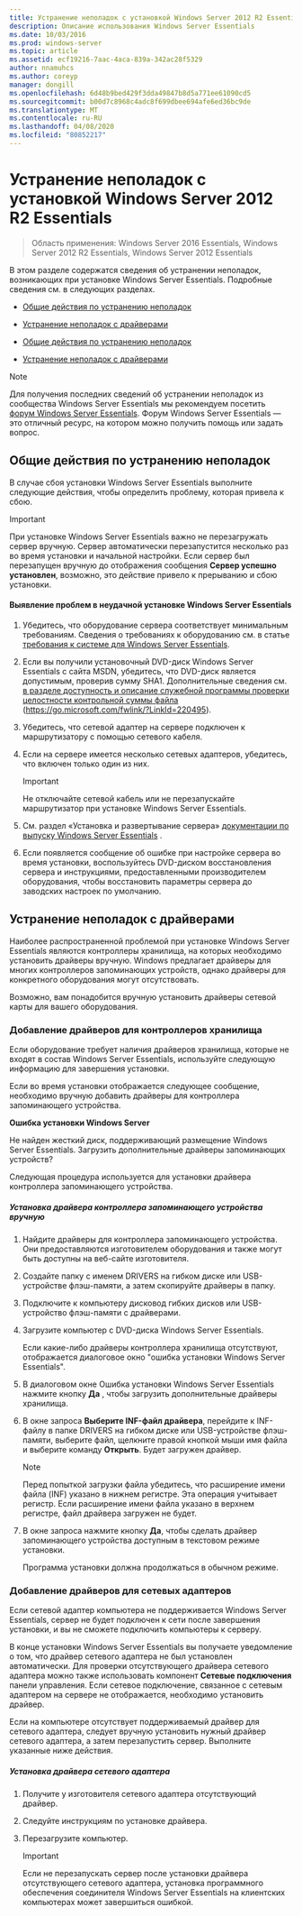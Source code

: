 ```yaml
---
title: Устранение неполадок с установкой Windows Server 2012 R2 Essentials
description: Описание использования Windows Server Essentials
ms.date: 10/03/2016
ms.prod: windows-server
ms.topic: article
ms.assetid: ecf19216-7aac-4aca-839a-342ac28f5329
author: nnamuhcs
ms.author: coreyp
manager: dongill
ms.openlocfilehash: 6d48b9bed429f3dda49847b8d5a771ee61090cd5
ms.sourcegitcommit: b00d7c8968c4adc8f699dbee694afe6ed36bc9de
ms.translationtype: MT
ms.contentlocale: ru-RU
ms.lasthandoff: 04/08/2020
ms.locfileid: "80852217"
---
```

# <a name="troubleshoot-windows-server-essentials-installation"></a>Устранение неполадок с установкой Windows Server 2012 R2 Essentials

>Область применения: Windows Server 2016 Essentials, Windows Server 2012 R2 Essentials, Windows Server 2012 Essentials

В этом разделе содержатся сведения об устранении неполадок, возникающих при установке Windows Server Essentials. Подробные сведения см. в следующих разделах.  
  

-   [Общие действия по устранению неполадок](Troubleshoot-Windows-Server-Essentials-installation.md#BKMK_GeneralTroubleshootingSteps)  
  
-   [Устранение неполадок с драйверами](Troubleshoot-Windows-Server-Essentials-installation.md#BKMK_TroubleshootDrivers)  

-   [Общие действия по устранению неполадок](Troubleshoot-Windows-Server-Essentials-installation.md#BKMK_GeneralTroubleshootingSteps)  
  
-   [Устранение неполадок с драйверами](Troubleshoot-Windows-Server-Essentials-installation.md#BKMK_TroubleshootDrivers)  

  
> [!NOTE]
>  Для получения последних сведений об устранении неполадок из сообщества Windows Server Essentials мы рекомендуем посетить [форум Windows Server Essentials](https://social.technet.microsoft.com/Forums/winserveressentials/threads). Форум Windows Server Essentials — это отличный ресурс, на котором можно получить помощь или задать вопрос.  
  
##  <a name="general-troubleshooting-steps"></a><a name="BKMK_GeneralTroubleshootingSteps"></a>Общие действия по устранению неполадок  
 В случае сбоя установки Windows Server Essentials выполните следующие действия, чтобы определить проблему, которая привела к сбою.  
  
> [!IMPORTANT]
>  При установке Windows Server Essentials важно не перезагружать сервер вручную. Сервер автоматически перезапустится несколько раз во время установки и начальной настройки. Если сервер был перезапущен вручную до отображения сообщения **Сервер успешно установлен**, возможно, это действие привело к прерыванию и сбою установки.  
  
#### <a name="to-identify-issues-in-a-failed-installation-of-windows-server-essentials"></a>Выявление проблем в неудачной установке Windows Server Essentials  
  
1.  Убедитесь, что оборудование сервера соответствует минимальным требованиям. Сведения о требованиях к оборудованию см. в статье [требования к системе для Windows Server Essentials](../get-started/system-requirements.md).  
  
2.  Если вы получили установочный DVD-диск Windows Server Essentials с сайта MSDN, убедитесь, что DVD-диск является допустимым, проверив сумму SHA1. Дополнительные сведения см. [в разделе доступность и описание служебной программы проверки целостности контрольной суммы файла](https://go.microsoft.com/fwlink/?LinkId=220495) (https://go.microsoft.com/fwlink/?LinkId=220495).  
  
3.  Убедитесь, что сетевой адаптер на сервере подключен к маршрутизатору с помощью сетевого кабеля.  
  
4.  Если на сервере имеется несколько сетевых адаптеров, убедитесь, что включен только один из них.  
  
    > [!IMPORTANT]
    >  Не отключайте сетевой кабель или не перезапускайте маршрутизатор при установке Windows Server Essentials.  
  
5.  См. раздел «Установка и развертывание сервера» [документации по выпуску Windows Server Essentials](../get-started/release-notes.md) .  
  
6.  Если появляется сообщение об ошибке при настройке сервера во время установки, воспользуйтесь DVD-диском восстановления сервера и инструкциями, предоставленными производителем оборудования, чтобы восстановить параметры сервера до заводских настроек по умолчанию.  
  
##  <a name="troubleshoot-driver-issues"></a><a name="BKMK_TroubleshootDrivers"></a>Устранение неполадок с драйверами  
 Наиболее распространенной проблемой при установке Windows Server Essentials являются контроллеры хранилища, на которых необходимо установить драйверы вручную. Windows предлагает драйверы для многих контроллеров запоминающих устройств, однако драйверы для конкретного оборудования могут отсутствовать.  
  
 Возможно, вам понадобится вручную установить драйверы сетевой карты для вашего оборудования.  
  
###  <a name="adding-drivers-for-storage-controllers"></a><a name="BKMK_StorageDrivers"></a>Добавление драйверов для контроллеров хранилища  
 Если оборудование требует наличия драйверов хранилища, которые не входят в состав Windows Server Essentials, используйте следующую информацию для завершения установки.  
  
 Если во время установки отображается следующее сообщение, необходимо вручную добавить драйверы для контроллера запоминающего устройства.  
  
 **Ошибка установки Windows Server**  
  
 Не найден жесткий диск, поддерживающий размещение Windows Server Essentials. Загрузить дополнительные драйверы запоминающих устройств?  
  
 Следующая процедура используется для установки драйвера контроллера запоминающего устройства.  
  
##### <a name="to-manually-install-a-storage-controller-driver"></a>Установка драйвера контроллера запоминающего устройства вручную  
  
1. Найдите драйверы для контроллера запоминающего устройства. Они предоставляются изготовителем оборудования и также могут быть доступны на веб-сайте изготовителя.  
  
2. Создайте папку с именем DRIVERS на гибком диске или USB-устройстве флэш-памяти, а затем скопируйте драйверы в папку.  
  
3. Подключите к компьютеру дисковод гибких дисков или USB-устройство флэш-памяти с драйверами.  
  
4. Загрузите компьютер с DVD-диска Windows Server Essentials.  
  
    Если какие-либо драйверы контроллера хранилища отсутствуют, отображается диалоговое окно "ошибка установки Windows Server Essentials".  
  
5. В диалоговом окне Ошибка установки Windows Server Essentials нажмите кнопку **Да** , чтобы загрузить дополнительные драйверы хранилища.  
  
6. В окне запроса **Выберите INF-файл драйвера**, перейдите к INF-файлу в папке DRIVERS на гибком диске или USB-устройстве флэш-памяти, выберите файл, щелкните правой кнопкой мыши имя файла и выберите команду **Открыть**. Будет загружен драйвер.  
  
   > [!NOTE]
   >  Перед попыткой загрузки файла убедитесь, что расширение имени файла (INF) указано в нижнем регистре. Эта операция учитывает регистр. Если расширение имени файла указано в верхнем регистре, файл драйвера загружен не будет.  
  
7. В окне запроса нажмите кнопку **Да**, чтобы сделать драйвер запоминающего устройства доступным в текстовом режиме установки.  
  
   Программа установки должна продолжаться в обычном режиме.  
  
###  <a name="adding-drivers-for-network-adapters"></a><a name="BKMK_AddingNICdrivers"></a>Добавление драйверов для сетевых адаптеров  
 Если сетевой адаптер компьютера не поддерживается Windows Server Essentials, сервер не будет подключен к сети после завершения установки, и вы не сможете подключить компьютеры к серверу.  
  
 В конце установки Windows Server Essentials вы получаете уведомление о том, что драйвер сетевого адаптера не был установлен автоматически. Для проверки отсутствующего драйвера сетевого адаптера можно также использовать компонент **Сетевые подключения** панели управления. Если сетевое подключение, связанное с сетевым адаптером на сервере не отображается, необходимо установить драйвер.  
  
 Если на компьютере отсутствует поддерживаемый драйвер для сетевого адаптера, следует вручную установить нужный драйвер сетевого адаптера, а затем перезапустить сервер. Выполните указанные ниже действия.  
  
##### <a name="to-install-a-network-adapter-driver"></a>Установка драйвера сетевого адаптера  
  
1.  Получите у изготовителя сетевого адаптера отсутствующий драйвер.  
  
2.  Следуйте инструкциям по установке драйвера.  
  
3.  Перезагрузите компьютер.  
  
    > [!IMPORTANT]
    >  Если не перезапускать сервер после установки драйвера отсутствующего сетевого адаптера, установка программного обеспечения соединителя Windows Server Essentials на клиентских компьютерах может завершиться ошибкой.
